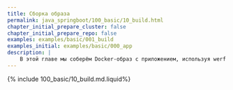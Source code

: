 ```yaml
---
title: Сборка образа
permalink: java_springboot/100_basic/10_build.html
chapter_initial_prepare_cluster: false
chapter_initial_prepare_repo: false
examples: examples/basic/001_build
examples_initial: examples/basic/000_app
description: |
    В этой главе мы соберём Docker-образ с приложением, используя werf и [Dockerfile](https://docs.docker.com/engine/reference/builder/), а потом проверим собранный образ, запустив его локально.
---
```

{% include 100_basic/10_build.md.liquid%}